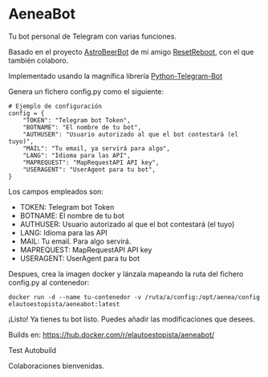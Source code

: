 # AeneaBot

Tu bot personal de Telegram con varias funciones.

Basado en el proyecto [AstroBeerBot](https://github.com/resetreboot/astrobeerbot) de mi amigo [ResetReboot](https://github.com/resetreboot), con el que también colaboro.

Implementado usando la magnífica librería [Python-Telegram-Bot](https://github.com/python-telegram-bot/python-telegram-bot)

Genera un fichero config.py como el siguiente:

```
# Ejemplo de configuración
config = {
    "TOKEN": "Telegram bot Token",
    "BOTNAME": "El nombre de tu bot",
    "AUTHUSER": "Usuario autorizado al que el bot contestará (el tuyo)",
    "MAIL": "Tu email, ya servirá para algo",
    "LANG": "Idioma para las API",
    "MAPREQUEST": "MapRequestAPI API key",
    "USERAGENT": "UserAgent para tu bot",
}
```
Los campos empleados son:

  * TOKEN: Telegram bot Token
  * BOTNAME: El nombre de tu bot
  * AUTHUSER: Usuario autorizado al que el bot contestará (el tuyo)
  * LANG: Idioma para las API
  * MAIL: Tu email. Para algo servirá.
  * MAPREQUEST: MapRequestAPI API key
  * USERAGENT: UserAgent para tu bot
    
Despues, crea la imagen docker y lánzala mapeando la ruta del fichero config.py al contenedor:

`docker run -d --name tu-contenedor -v /ruta/a/config:/opt/aenea/config elautoestopista/aeneabot:latest`

¡Listo! Ya tienes tu bot listo. Puedes añadir las modificaciones que desees.

Builds en: https://hub.docker.com/r/elautoestopista/aeneabot/

Test Autobuild

Colaboraciones bienvenidas. 
